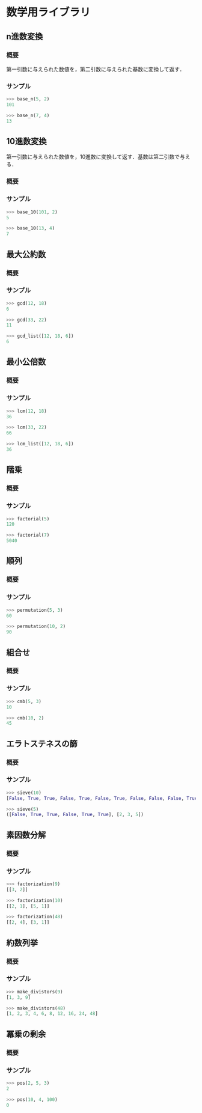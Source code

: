 # 数学用ライブラリ

## n進数変換

### 概要

第一引数に与えられた数値を，第二引数に与えられた基数に変換して返す．

### サンプル

```python
>>> base_n(5, 2)
101

>>> base_n(7, 4)
13
```

## 10進数変換

第一引数に与えられた数値を，10進数に変換して返す．基数は第二引数で与える．

### 概要

### サンプル

```python
>>> base_10(101, 2)
5

>>> base_10(13, 4)
7
```

## 最大公約数

### 概要

### サンプル

```python
>>> gcd(12, 18)
6

>>> gcd(33, 22)
11
```

```python
>>> gcd_list([12, 18, 6])
6
```

## 最小公倍数

### 概要

### サンプル

```python
>>> lcm(12, 18)
36

>>> lcm(33, 22)
66
```

```python
>>> lcm_list([12, 18, 6])
36
```

## 階乗

### 概要

### サンプル

```python
>>> factorial(5)
120

>>> factorial(7)
5040
```

## 順列

### 概要

### サンプル

```python
>>> permutation(5, 3)
60

>>> permutation(10, 2)
90
```

## 組合せ

### 概要

### サンプル

```python
>>> cmb(5, 3)
10

>>> cmb(10, 2)
45
```

## エラトステネスの篩

### 概要

### サンプル

```python
>>> sieve(10)
[False, True, True, False, True, False, True, False, False, False, True], [2, 3, 5, 7]

>>> sieve(5)
([False, True, True, False, True, True], [2, 3, 5])
```

## 素因数分解

### 概要

### サンプル

```python
>>> factorization(9)
[[3, 2]]

>>> factorization(10)
[[2, 1], [5, 1]]

>>> factorization(48)
[[2, 4], [3, 1]]
```

## 約数列挙

### 概要

### サンプル

```python
>>> make_divistors(9)
[1, 3, 9]

>>> make_divistors(48)
[1, 2, 3, 4, 6, 8, 12, 16, 24, 48]
```

## 冪乗の剰余

### 概要

### サンプル

```python
>>> pos(2, 5, 3)
2

>>> pos(10, 4, 100)
0
```